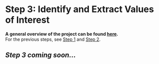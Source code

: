 # Step 3: Identify and Extract Values of Interest



**A general overview of the project can be found [here](https://github.com/ronihogri/financial-doc-reader/blob/main/README.md).**   
For the previous steps, see [Step 1](https://github.com/ronihogri/financial-doc-reader/tree/main/steps/step1_find_BS_table) and [Step 2](https://github.com/ronihogri/financial-doc-reader/tree/main/steps/step2_BStable2json). 


## *Step 3 coming soon...* 



